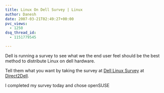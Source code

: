```yaml
---
title: Linux On Dell Survey | Linux
author: Danesh
date: 2007-03-21T02:49:27+00:00
pvc_views:
  - 1250
dsq_thread_id:
  - 1151779545

---
```

Dell is running a survey to see what we the end user feel should be the best method to distribute Linux on dell hardware.

Tell them what you want by taking the survey at [Dell Linux Survey][1] at [Direct2Dell][2].

I completed my survey today and chose openSUSE

 [1]: http://www.dell.com/linuxsurvey
 [2]: http://direct2dell.com/